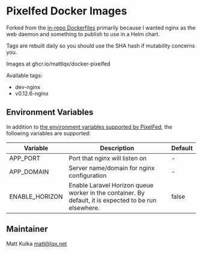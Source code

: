 # Pixelfed Docker Images

Forked from the [in-repo Dockerfiles](https://github.com/pixelfed/pixelfed/tree/dev/contrib/docker) primarily because I wanted nginx as the web daemon and something to publish to use in a Helm chart.

Tags are rebuilt daily so you should use the SHA hash if mutability concerns you.

Images at ghcr.io/mattlqx/docker-pixelfed

Available tags:
- dev-nginx
- v0.12.6-nginx

## Environment Variables

In addition to [the environment variables supported by PixelFed](https://docs.pixelfed.org/running-pixelfed/configuration.html), the following variables are supported:

| Variable | Description | Default |
| -------- | ----------- | ------- |
| APP_PORT | Port that nginx will listen on | - |
| APP_DOMAIN | Server name/domain for nginx configuration | - |
| ENABLE_HORIZON | Enable Laravel Horizon queue worker in the container. By default, it is expected to be run elsewhere. | false |

## Maintainer

Matt Kulka <matt@lqx.net>
